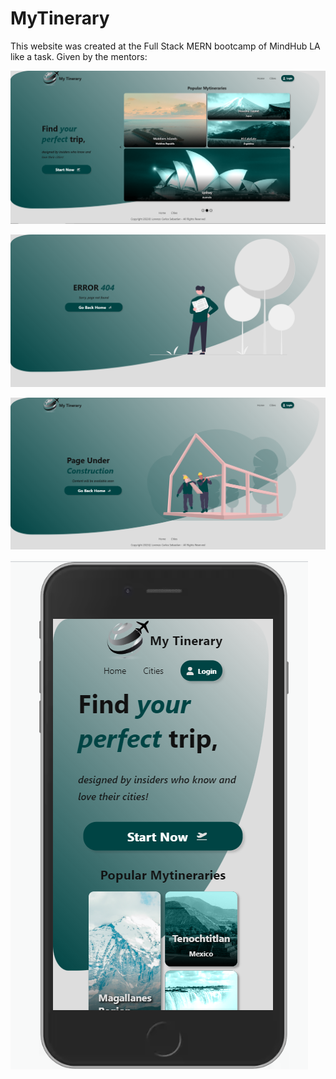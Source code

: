 # MyTinerary

This website was created at the Full Stack MERN bootcamp of MindHub LA like a task.
Given by the mentors:

![My Tinerary Home Page](./public/MyTineraryHome.png)

![Error 404 Page](./public/Error404Page.png)

![Under Construction Page](./public/underConstruction.png)

![Responsive Home Page](./public/responsiveHomePage.png)